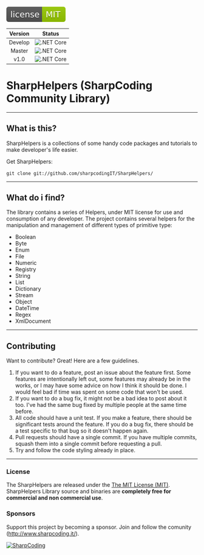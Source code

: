 [![Github license](mit.svg)](https://github.com/sharpcode-it/SharpHelpers/blob/master/LICENSE)
 
|Version|Status|
|:-:|:-:|
|Develop|![.NET Core](https://github.com/sharpcode-it/SharpHelpers/workflows/.NET%20Core/badge.svg?branch=develop)|
|Master|![.NET Core](https://github.com/sharpcode-it/SharpHelpers/workflows/.NET%20Core/badge.svg?branch=master)|
|v1.0|![.NET Core](https://github.com/sharpcode-it/SharpHelpers/workflows/.NET%20Core/badge.svg?branch=v1.0)|

# SharpHelpers (SharpCoding Community Library)
--------------------------------------
## What is this?

SharpHelpers is a collections of some handy code packages and tutorials to make developer's life easier.

Get SharpHelpers:

	git clone git://github.com/sharpcodingIT/SharpHelpers/
	
--------------------------------------
## What do i find?

The library contains a series of Helpers, under MIT license for use and consumption of any developer.
The project contains several helpers for the manipulation and management of different types of primitive type:
- Boolean
- Byte
- Enum
- File
- Numeric
- Registry
- String
- List
- Dictionary
- Stream
- Object
- DateTime
- Regex
- XmlDocument
	
--------------------------------------
## Contributing

Want to contribute? Great! Here are a few guidelines.

1. If you want to do a feature, post an issue about the feature first. Some features are intentionally left out, some features may already be in the works, or I may have some advice on how I think it should be done. I would feel bad if time was spent on some code that won't be used.
2. If you want to do a bug fix, it might not be a bad idea to post about it too. I've had the same bug fixed by multiple people at the same time before.
3. All code should have a unit test. If you make a feature, there should be significant tests around the feature. If you do a bug fix, there should be a test specific to that bug so it doesn't happen again.
4. Pull requests should have a single commit. If you have multiple commits, squash them into a single commit before requesting a pull.
5. Try and follow the code styling already in place.
--------------------------------------
### License

 The SharpHelpers are released under the [The MIT License (MIT)](LICENSE).
 SharpHelpers Library source and binaries are **completely free for commercial and non commercial use**.

### Sponsors

Support this project by becoming a sponsor. 
Join and follow the comunity (http://www.sharpcoding.it/).

[![SharpCoding](https://www.SharpCoding.it/SharpCoding.Theme/img/core-img/logo.png)](http://www.sharpcoding.it/)
